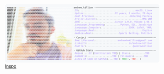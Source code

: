 <a href="https://github.com/AndrewKillion/AndrewKillion">
  <picture>
    <source media="(prefers-color-scheme: dark)" srcset="https://raw.githubusercontent.com/AndrewKillion/AndrewKillion/main/dark_mode.svg">
    <img alt="Andrew Killion's GitHub Profile README" src="https://raw.githubusercontent.com//AndrewKillion/AndrewKillion/main/light_mode.svg">
  </picture>
</a>
<a href= "https://github.com/Andrew6rant">Inspo</a>
</div>
